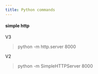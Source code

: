 ```yaml
---
title: Python commands
---
```


#### simple http

V3
> python -m http.server 8000 

V2
> python -m SimpleHTTPServer 8000 